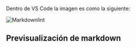 Dentro de VS Code la imagen es como la siguiente:

![Markdownlint](/assets/clase23/img02.png )

## Previsualización de markdown

